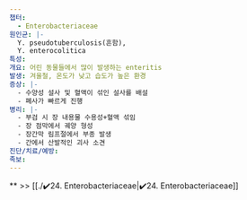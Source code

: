 ```yaml
---
챕터:
  - Enterobacteriaceae
원인균: |-
  Y. pseudotuberculosis(흔함),
  Y. enterocolitica
특성: 
개요: 어린 동물들에서 많이 발생하는 enteritis
발생: 겨울철, 온도가 낮고 습도가 높은 환경
증상: |-
  - 수양성 설사 및 혈액이 섞인 설사를 배설
  - 폐사가 빠르게 진행
병리: |-
  - 부검 시 장 내용물 수용성+혈액 섞임
  - 장 점막에서 궤양 형성
  - 장간막 림프절에서 부종 발생
  - 간에서 산발적인 괴사 소견
진단/치료/예방: 
족보: 
---
```

**
\>> [[./✔️24. Enterobacteriaceae|✔️24. Enterobacteriaceae]]